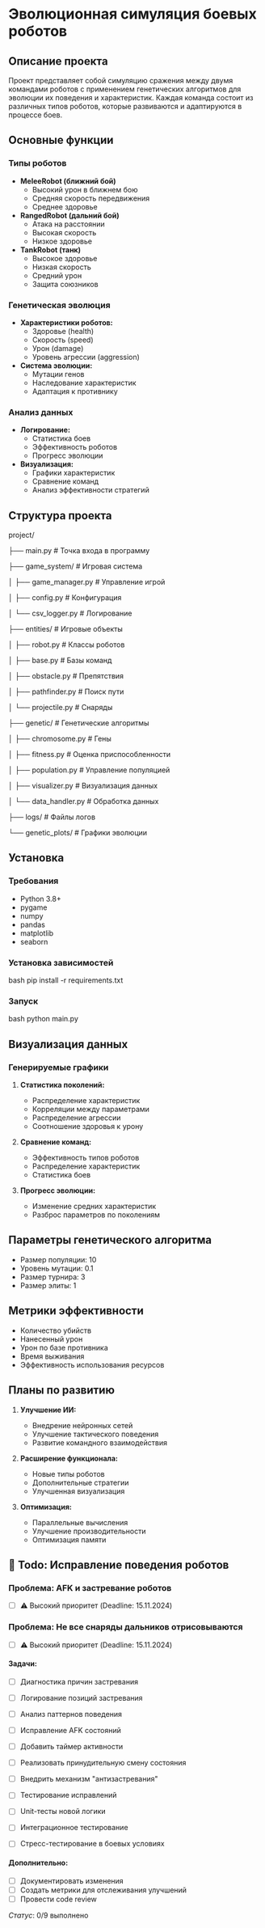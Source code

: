 # Эволюционная симуляция боевых роботов

## Описание проекта
Проект представляет собой симуляцию сражения между двумя командами роботов с применением генетических алгоритмов для эволюции их поведения и характеристик. Каждая команда состоит из различных типов роботов, которые развиваются и адаптируются в процессе боев.

## Основные функции

### Типы роботов
- **MeleeRobot (ближний бой)**
  - Высокий урон в ближнем бою
  - Средняя скорость передвижения
  - Среднее здоровье
- **RangedRobot (дальний бой)**
  - Атака на расстоянии
  - Высокая скорость
  - Низкое здоровье
- **TankRobot (танк)**
  - Высокое здоровье
  - Низкая скорость
  - Средний урон
  - Защита союзников

### Генетическая эволюция
- **Характеристики роботов:**
  - Здоровье (health)
  - Скорость (speed)
  - Урон (damage)
  - Уровень агрессии (aggression)
- **Система эволюции:**
  - Мутации генов
  - Наследование характеристик
  - Адаптация к противнику

### Анализ данных
- **Логирование:**
  - Статистика боев
  - Эффективность роботов
  - Прогресс эволюции
- **Визуализация:**
  - Графики характеристик
  - Сравнение команд
  - Анализ эффективности стратегий

## Структура проекта
project/

├── main.py                 # Точка входа в программу

├── game_system/           # Игровая система

│   ├── game_manager.py    # Управление игрой

│   ├── config.py         # Конфигурация

│   └── csv_logger.py     # Логирование

├── entities/             # Игровые объекты

│   ├── robot.py         # Классы роботов  

│   ├── base.py          # Базы команд

│   ├── obstacle.py      # Препятствия

│   ├── pathfinder.py    # Поиск пути

│   └── projectile.py    # Снаряды

├── genetic/             # Генетические алгоритмы

│   ├── chromosome.py    # Гены

│   ├── fitness.py       # Оценка приспособленности

│   ├── population.py    # Управление популяцией

│   ├── visualizer.py    # Визуализация данных

│   └── data_handler.py  # Обработка данных

├── logs/                # Файлы логов

└── genetic_plots/       # Графики эволюции

## Установка

### Требования
- Python 3.8+
- pygame
- numpy
- pandas
- matplotlib
- seaborn

### Установка зависимостей
bash
pip install -r requirements.txt
### Запуск
bash
python main.py

## Визуализация данных

### Генерируемые графики
1. **Статистика поколений:**
   - Распределение характеристик
   - Корреляции между параметрами
   - Распределение агрессии
   - Соотношение здоровья к урону

2. **Сравнение команд:**
   - Эффективность типов роботов
   - Распределение характеристик
   - Статистика боев

3. **Прогресс эволюции:**
   - Изменение средних характеристик
   - Разброс параметров по поколениям

## Параметры генетического алгоритма
- Размер популяции: 10
- Уровень мутации: 0.1
- Размер турнира: 3
- Размер элиты: 1

## Метрики эффективности
- Количество убийств
- Нанесенный урон
- Урон по базе противника
- Время выживания
- Эффективность использования ресурсов

## Планы по развитию
1. **Улучшение ИИ:**
   - Внедрение нейронных сетей
   - Улучшение тактического поведения
   - Развитие командного взаимодействия

2. **Расширение функционала:**
   - Новые типы роботов
   - Дополнительные стратегии
   - Улучшенная визуализация

3. **Оптимизация:**
   - Параллельные вычисления
   - Улучшение производительности
   - Оптимизация памяти

## 🤖 Todo: Исправление поведения роботов

### Проблема: AFK и застревание роботов
- [ ] ⚠️ Высокий приоритет (Deadline: 15.11.2024)

### Проблема: Не все снаряды дальников отрисовываются
- [ ] ⚠️ Высокий приоритет (Deadline: 15.11.2024)

#### Задачи:
- [ ] Диагностика причин застревания
 - [ ] Логирование позиций застревания
 - [ ] Анализ паттернов поведения

- [ ] Исправление AFK состояний
 - [ ] Добавить таймер активности
 - [ ] Реализовать принудительную смену состояния
 - [ ] Внедрить механизм "антизастревания"

- [ ] Тестирование исправлений
 - [ ] Unit-тесты новой логики
 - [ ] Интеграционное тестирование
 - [ ] Стресс-тестирование в боевых условиях

#### Дополнительно:
- [ ] Документировать изменения
- [ ] Создать метрики для отслеживания улучшений
- [ ] Провести code review

*Статус*: 0/9 выполнено
